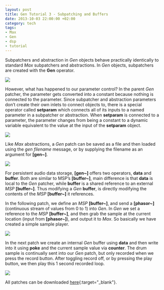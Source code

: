 ```yaml
---
layout: post
title: Gen Tutorial 3 - Subpatching and Buffers
date: 2013-10-03 22:00:00 +02:00
category: tech
tags:
- Max
- Gen
- dsp
- tutorial
---
```

Subpatchers and abstraction in *Gen* objects behave practically identically to standard *Max* subpatchers and abstractions. In *Gen* objects, subpatchers are created with the **Gen** operator.

![]({{site.baseurl}}/assets/images/posts/2013/13-10-03/01.png)

However, what has happened to our parameter control? In the parent *Gen* patcher, the parameter gets converted into a constant because nothing is connected to the parameter. Since subpatcher and abstraction parameters don’t create their own inlets to connect objects to, there is a special operator called **setparam** which connects all of its inputs to a named parameter in a subpatcher or abstraction. When **setparam** is connected to a parameter, the parameter changes from being a constant to a dynamic variable equivalent to the value at the input of the **setparam** object.

![]({{site.baseurl}}/assets/images/posts/2013/13-10-03/02.png)

Like *Max* abstractions, a *Gen* patch can be saved as a file and then loaded using the *gen filename* message, or by supplying the filename as an argument for **[gen~]**.

![]({{site.baseurl}}/assets/images/posts/2013/13-10-03/03.png)

For persistent audio data storage, **[gen~]** offers two operators, **data** and **buffer**. Both are similar to MSP’s **[buffer~]**, main difference is that **data** is local to the *Gen* patcher, while **buffer** is a shared reference to an external *MSP* **[buffer~]**. Thus modifying a *Gen* **buffer**, is directly modifying the contents of the *MSP* **[buffer~]** it references.

In the following patch, we define an *MSP* **[buffer~]**, and send a **[phasor~]** (continuous stream of values from 0 to 1) into *Gen*. In *Gen* we set a reference to the *MSP* **[buffer~]**, and then grab the sample at the current location (input from **[phasor~]**), and output it to *Max*. So basically we have created a simple sample player.

![]({{site.baseurl}}/assets/images/posts/2013/13-10-03/04.png)

In the next patch we create an internal *Gen* buffer using **data** and then write into it using **poke** and the current sample value via **counter**. The drum sample is continually sent into our *Gen* patch, but only recorded when we press the record button. After toggling record off, or by pressing the play button, we then play this 1 second recorded loop.

![]({{site.baseurl}}/assets/images/posts/2013/13-10-03/04.png)

All patches can be downloaded [here](https://drive.google.com/open?id=1g5iJapet5Aq4zXAOTgVzOqOIWxaRPN_V){:target="_blank"}.
